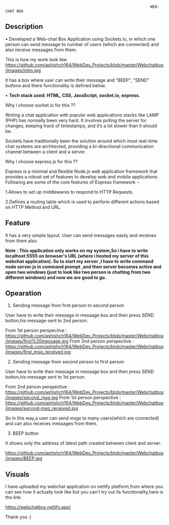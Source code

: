                                                                     WEB-CHAT BOX

## Description
•	Developed a Web-chat Box Application using Sockets.io, in which one person can send message to number of users (which are connected) and also receive messages from them.

This is how my work look like:
https://github.com/ashishch164/WebDev_Projects/blob/master/Webchatbox/images/intro.jpg

It has a box where user can write their message and "BEEP", "SEND"  buttons and there functionality is defined below.

•	**Tech stack used: HTML, CSS, JavaScript, socket.io, express.**

Why i choose socket.io for this ??

Writing a chat application with popular web applications stacks like LAMP (PHP) has normally been very hard. It involves polling the server for changes, keeping track of timestamps, and it’s a lot slower than it should be.

Sockets have traditionally been the solution around which most real-time chat systems are architected, providing a bi-directional communication channel between a client and a server.

Why i choose express.js for this ??

Express is a minimal and flexible Node.js web application framework that provides a robust set of features to develop web and mobile applications. Following are some of the core features of Express framework −

1.Allows to set up middlewares to respond to HTTP Requests.

2.Defines a routing table which is used to perform different actions based on HTTP Method and URL.

## Feature
It has a very simple layout .User can send messages easily and receives from them also.




**Note : This application only works on my system,So i have to write localhost:5555 on browser's URL (where i hosted my server of this webchat application). So to start my server ,I have to write command node server.js   in command prompt ,and then server becomes active and open two windows (just to look like two person is chatting from two different windows) and now we are good to go.**

## Opearation

1. Sending message from first person to second person

User have to write their message in message box and then press SEND button,his message sent to 2nd person.

From 1st person perspective : https://github.com/ashishch164/WebDev_Projects/blob/master/Webchatbox/images/first%20message.jpg
From 2nd person perspective : https://github.com/ashishch164/WebDev_Projects/blob/master/Webchatbox/images/first_msg_received.jpg

2. Sending message from second person to first person

User have to write their message in message box and then press SEND  button,his message sent to 1st person.

From 2nd person perspective : https://github.com/ashishch164/WebDev_Projects/blob/master/Webchatbox/images/second_msg.jpg
From 1st person perspective : https://github.com/ashishch164/WebDev_Projects/blob/master/Webchatbox/images/second-msg_received.jpg

So in this way,a user can send msgs to many users(which are connected) and can also receives messages from them.

3. BEEP button

It shows only the address of latest path created between client and server.

https://github.com/ashishch164/WebDev_Projects/blob/master/Webchatbox/images/BEEP.jpg

## Visuals

I have uploaded my webchat application on netlify platform,from where you can see how it actually look like but you can't try out its functionality,here is the link:

https://webchatbox.netlify.app/

Thank you :)
